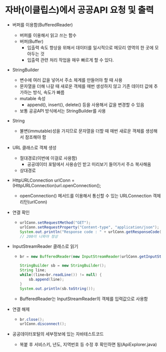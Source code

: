 # 자바(이클립스)에서 공공API 요청 및 출력

* 버퍼를 이용함(BufferedReader)
  * 버퍼를 이용해서 읽고 쓰는 함수
  * 버퍼(Buffer)
    * 입출력 속도 향상을 위해서 데이터를 일시적으로 메모리 영역의 한 곳에 모아두는 것
    * 입출력 관련 처리 작업을 매우 빠르게 할 수 있다.

* StringBuilder
  * 변수에 여러 값을 넣어서 주소 체계를 만들어야 할 때 사용
  * 문자열을 더해 나갈 때 새로운 객체를 매번 생성하지 않고 기존 데이터 값에 추가하는 방식, 속도가 빠름
  * mutable 속성
    * append(), insert(), delete() 등을 사용해서 값을 변경할 수 있음
  * 보통 공공API 방식에서는 StringBuilder를 사용
* String
  * 불변(immutable)성을 가지므로 문자열을 더할 때 매번 새로운 객체를 생성해서 참조해야 함

* URL 클래스로 객체 생성
  * 절대경로(이번에 이걸로 사용함)
    * 공공데이터 포털에서 사용승인 받고 미리보기 들어가서 주소 복사해옴
  * 상대경로

* HttpURLConnection urlConn = (HttpURLConnection)url.openConnection();
  * openConnection() 메서드를 이용해서 통신할 수 있는 URLConnection 객체 리턴(urlConn)

* 연결 확인

  * ```java
    urlConn.setRequestMethod("GET");
    urlConn.setRequestProperty("Content-type", "application/json");
    System.out.println("Response code : " + urlConn.getResponseCode());
    // 200이 나와야 정상
    ```

* InputStreamReader 클래스로 읽기

  * ```java
    br = new BufferedReader(new InputStreamReader(urlConn.getInputStream(), "UTF-8"));
    
    StringBuilder sb = new StringBuilder();
    String line;
    while((line=br.readLine()) != null) {
        sb.append(line);
    }
    System.out.println(sb.toString());
    ```

  * BufferedReader는 InputStreamReader의 객체를 입력값으로 사용함

* 연결 해제

  * ```java
    br.close();
    urlConn.disconnect();
    ```

* 공공데이터포털의 세부정보에 있는 자바테스트코드
  * 복붙 후 서비스키, 년도, 지역번호 등 수정 후 확인하면 됨(ApiExplorer.java)